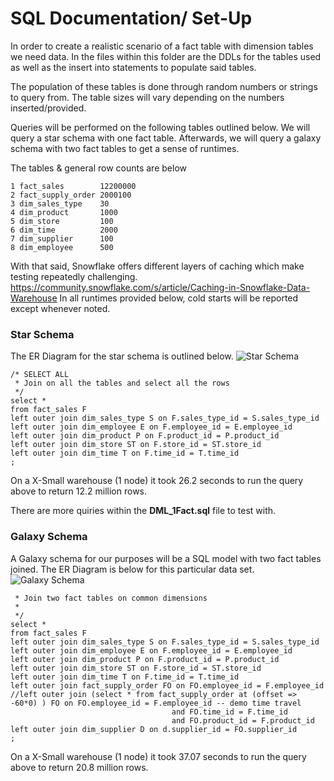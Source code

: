 # SQL Documentation/ Set-Up
In order to create a realistic scenario of a fact table with dimension tables we need data. In the files within this folder are the DDLs for the tables used as well as the insert into statements to populate said tables. 

The population of these tables is done through random numbers or strings to query from. The table sizes will vary depending on the numbers inserted/provided.

Queries will be performed on the following tables outlined below. We will query a star schema with one fact table. Afterwards, we will query a galaxy schema with two fact tables to get a sense of runtimes.

The tables & general row counts are below
```
1 fact_sales        12200000
2 fact_supply_order 2000100
3 dim_sales_type    30
4 dim_product       1000
5 dim_store         100
6 dim_time          2000
7 dim_supplier      100
8 dim_employee      500
```

With that said, Snowflake offers different layers of caching which make testing repeatedly challenging.
https://community.snowflake.com/s/article/Caching-in-Snowflake-Data-Warehouse
In all runtimes provided below, cold starts will be reported except whenever noted.


### Star Schema
The ER Diagram for the star schema is outlined below.
![Star Schema](https://github.com/mariusndini/SQLQueryReports/blob/master/img/star.png)

```
/* SELECT ALL
 * Join on all the tables and select all the rows
 */
select *
from fact_sales F
left outer join dim_sales_type S on F.sales_type_id = S.sales_type_id
left outer join dim_employee E on F.employee_id = E.employee_id
left outer join dim_product P on F.product_id = P.product_id
left outer join dim_store ST on F.store_id = ST.store_id
left outer join dim_time T on F.time_id = T.time_id
;
```
On a X-Small warehouse (1 node) it took 26.2 seconds to run the query above to return 12.2 million rows. 

There are more quiries within the <b>DML_1Fact.sql</b> file to test with.


### Galaxy Schema
A Galaxy schema for our purposes will be a SQL model with two fact tables joined. 
The ER Diagram is below for this particular data set.
![Galaxy Schema](https://github.com/mariusndini/SQLQueryReports/blob/master/img/galaxy.png)

```/* SELECT ALL
 * Join two fact tables on common dimensions
 * 
 */
select *
from fact_sales F
left outer join dim_sales_type S on F.sales_type_id = S.sales_type_id
left outer join dim_employee E on F.employee_id = E.employee_id
left outer join dim_product P on F.product_id = P.product_id
left outer join dim_store ST on F.store_id = ST.store_id
left outer join dim_time T on F.time_id = T.time_id
left outer join fact_supply_order FO on FO.employee_id = F.employee_id 
//left outer join (select * from fact_supply_order at (offset => -60*0) ) FO on FO.employee_id = F.employee_id -- demo time travel
                                    and FO.time_id = F.time_id
                                    and FO.product_id = F.product_id
left outer join dim_supplier D on d.supplier_id = FO.supplier_id
;
```
On a X-Small warehouse (1 node) it took 37.07 seconds to run the query above to return 20.8 million rows. 



